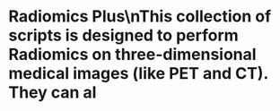 # Radiomics Plus\nThis collection of scripts is designed to perform Radiomics on three-dimensional medical images (like PET and CT). They can al